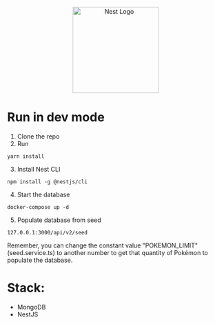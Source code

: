 <p align="center">
  <a href="http://nestjs.com/" target="blank"><img src="https://nestjs.com/img/logo-small.svg" width="200" alt="Nest Logo" /></a>
</p>

[circleci-image]: https://img.shields.io/circleci/build/github/nestjs/nest/master?token=abc123def456
[circleci-url]: https://circleci.com/gh/nestjs/nest

# Run in dev mode
1. Clone the repo
2. Run 
```
yarn install
```
3. Install Nest CLI
```
npm install -g @nestjs/cli
```
4. Start the database
```
docker-compose up -d
```
5. Populate database from seed
```
127.0.0.1:3000/api/v2/seed
```
Remember, you can change the constant value "POKEMON_LIMIT" (seed.service.ts) to another number to get that quantity of Pokémon to populate the database.

# Stack:
* MongoDB
* NestJS